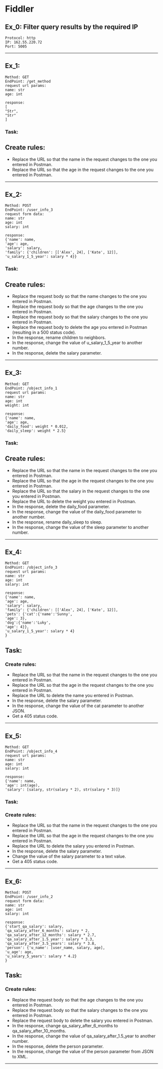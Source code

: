 # Fiddler
## Ex_0: Filter query results by the required IP
```
Protocol: http
IP: 162.55.220.72
Port: 5005
```
***

## Ex_1:
```
Method: GET
EndPoint: /get_method
request url params:
name: str
age: int

response:
[
"Str",
"Str"
]
```
### Task:
## Create rules:

- Replace the URL so that the name in the request changes to the one you entered in Postman.
- Replace the URL so that the age in the request changes to the one you entered in Postman.
***

## Ex_2:
```
Method: POST
EndPoint: /user_info_3
request form data:
name: str
age: int
salary: int

response:
{'name': name,
'age': age,
'salary': salary,
'family': {'children': [['Alex', 24], ['Kate', 12]],
'u_salary_1_5_year': salary * 4}}
```

### Task:
## Create rules:

- Replace the request body so that the name changes to the one you entered in Postman.
- Replace the request body so that the age changes to the one you entered in Postman.
- Replace the request body so that the salary changes to the one you entered in Postman.
- Replace the request body to delete the age you entered in Postman (resulting in a 500 status code).
- In the response, rename children to neighbors.
- In the response, change the value of u_salary_1_5_year to another number.
- In the response, delete the salary parameter.
***

## Ex_3:
```
Method: GET
EndPoint: /object_info_1
request url params:
name: str
age: int
weight: int

response:
{'name': name,
'age': age,
'daily_food': weight * 0.012,
'daily_sleep': weight * 2.5}
```
### Task:
## Create rules:

- Replace the URL so that the name in the request changes to the one you entered in Postman.
- Replace the URL so that the age in the request changes to the one you entered in Postman.
- Replace the URL so that the salary in the request changes to the one you entered in Postman.
- Replace the URL to delete the weight you entered in Postman.
- In the response, delete the daily_food parameter.
- In the response, change the value of the daily_food parameter to another number.
- In the response, rename daily_sleep to sleep.
- In the response, change the value of the sleep parameter to another number.
***

## Ex_4:
```
Method: GET
EndPoint: /object_info_3
request url params:
name: str
age: int
salary: int

response:
{'name': name,
'age': age,
'salary': salary,
'family': {'children': [['Alex', 24], ['Kate', 12]],
'pets': {'cat':{'name':'Sunny',
'age': 3},
'dog':{'name':'Luky',
'age': 4}},
'u_salary_1_5_year': salary * 4}
}
```
## Task:
### Create rules:

- Replace the URL so that the name in the request changes to the one you entered in Postman.
- Replace the URL so that the age in the request changes to the one you entered in Postman.
- Replace the URL to delete the name you entered in Postman.
- In the response, delete the salary parameter.
- In the response, change the value of the cat parameter to another JSON.
- Get a 405 status code.
***

## Ex_5:
```
Method: GET
EndPoint: /object_info_4
request url params:
name: str
age: int
salary: int

response:
{'name': name,
'age': int(age),
'salary': [salary, str(salary * 2), str(salary * 3)]}
```
### Task:
### Create rules:
- Replace the URL so that the name in the request changes to the one you entered in Postman.
- Replace the URL so that the age in the request changes to the one you entered in Postman.
- Replace the URL to delete the salary you entered in Postman.
- In the response, delete the salary parameter.
- Change the value of the salary parameter to a text value.
- Get a 405 status code.
*** 

## Ex_6:
```
Method: POST
EndPoint: /user_info_2
request form data:
name: str
age: int
salary: int

response:
{'start_qa_salary': salary,
'qa_salary_after_6_months': salary * 2,
'qa_salary_after_12_months': salary * 2.7,
'qa_salary_after_1.5_year': salary * 3.3,
'qa_salary_after_3.5_years': salary * 3.8,
'person': {'u_name': [user_name, salary, age],
'u_age': age,
'u_salary_5_years': salary * 4.2}
}
```
## Task:
### Create rules:

- Replace the request body so that the age changes to the one you entered in Postman.
- Replace the request body so that the salary changes to the one you entered in Postman.
- Replace the request body to delete the salary you entered in Postman.
- In the response, change qa_salary_after_6_months to qa_salary_after_10_months.
- In the response, change the value of qa_salary_after_1.5_year to another number.
- In the response, delete the person parameter.
- In the response, change the value of the person parameter from JSON to XML.
*** 
